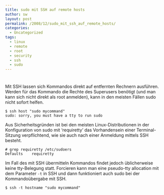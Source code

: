 ```yaml
---
title: sudo mit SSH auf remote hosts
author: sw
layout: post
permalink: /2008/12/sudo_mit_ssh_auf_remote_hosts/
categories:
  - Uncategorized
tags:
  - linux
  - remote
  - root
  - security
  - ssh
  - sudo
---
```

# 

Mit SSH lassen sich Kommandos direkt auf entfernten Rechnern ausführen. Werden für das Kommando die Rechte des Superusers benötigt (und man kann sich nicht direkt als root anmelden), kann in den meisten Fällen sudo nicht sofort helfen.

    $ ssh host "sudo mycommand"
    sudo: sorry, you must have a tty to run sudo

Aus Sicherheitsgründen ist bei den meisten Linux-Distributionen in der Konfiguration von sudo mit ‘requiretty’ das Vorhandensein einer Terminal-Sitzung verpflichtend, wie sie auch nach einer Anmeldung mittels SSH besteht.

    # grep requiretty /etc/sudoers
    Defaults    requiretty

Im Fall des mit SSH übermitteln Kommandos findet jedoch üblicherweise keine tty-Belegung statt. Forcieren kann man eine pseudo-tty allocation mit dem Parameter `-t` in SSH und dann funktioniert auch sudo bei der Kommandoübergabe mit SSH.

    $ ssh -t hostname "sudo mycommand"
